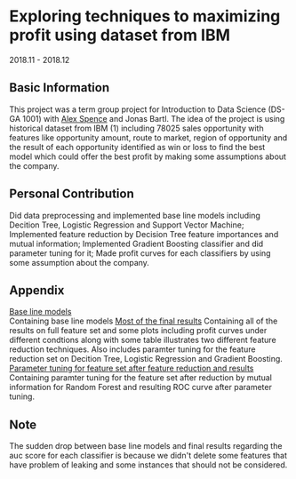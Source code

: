 # Exploring techniques to maximizing profit using dataset from IBM
2018.11 - 2018.12
## Basic Information
This project was a term group project for Introduction to Data Science (DS-GA 1001) with [Alex Spence](https://github.com/aspen8400) and Jonas Bartl. The idea of the project is using historical dataset from IBM (1) including 78025 sales opportunity with features like opportunity amount, route to market, region of opportunity and the result of each opportunity identified as win or loss to find the best model which could offer the best profit by making some assumptions about the company.

## Personal Contribution
Did data preprocessing and implemented base line models including Decition Tree, Logistic Regression and Support Vector Machine;
Implemented feature reduction by Decision Tree feature importances and mutual information;
Implemented Gradient Boosting classifier and did parameter tuning for it;
Made profit curves for each classifiers by using some assumption about the company.

## Appendix
[Base line models](https://github.com/Heimine/School_Project/blob/master/Exploring%20techniques%20to%20maximizing%20profit%20using%20dataset%20from%20IBM/Base%20line%20models.ipynb)  
Containing base line models
[Most of the final results](https://github.com/Heimine/School_Project/blob/master/Exploring%20techniques%20to%20maximizing%20profit%20using%20dataset%20from%20IBM/Most%20of%20the%20final%20results.ipynb)
Containing all of the results on full feature set and some plots including profit curves under different condtions along with some table illustrates two different feature reduction techniques. Also includes paramter tuning for the feature reduction set on Decition Tree, Logistic Regression and Gradient Boosting.
[Parameter tuning for feature set after feature reduction and results](https://github.com/Heimine/School_Project/blob/master/Exploring%20techniques%20to%20maximizing%20profit%20using%20dataset%20from%20IBM/Parameter%20tuning%20for%20feature%20set%20after%20feature%20reduction%20and%20results.ipynb)
Containing paramter tuning for the feature set after reduction by mutual information for Random Forest and resulting ROC curve after parameter tuning.

## Note
The sudden drop between base line models and final results regarding the auc score for each classifier is because we didn't delete some features that have problem of leaking and some instances that should not be considered.
